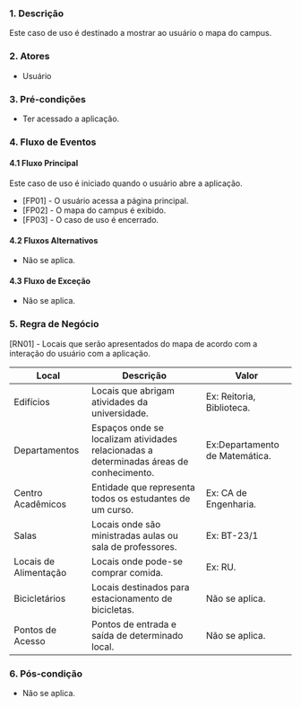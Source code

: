 ### 1. Descrição

Este caso de uso é destinado a mostrar ao usuário o mapa do campus.

### 2. Atores

* Usuário

### 3. Pré-condições

* Ter acessado a aplicação.

### 4. Fluxo de Eventos

#### 4.1 Fluxo Principal
Este caso de uso é iniciado quando o usuário abre a aplicação.

* [FP01] - O usuário acessa a página principal.
* [FP02] - O mapa do campus é exibido.
* [FP03] - O caso de uso é encerrado. 

#### 4.2 Fluxos Alternativos

* Não se aplica.

#### 4.3 Fluxo de Exceção

* Não se aplica.

### 5. Regra de Negócio

[RN01] - Locais que serão apresentados do mapa de acordo com a interação do usuário com a aplicação.

| Local                 | Descrição                                                                               | Valor                          |
|-----------------------|-----------------------------------------------------------------------------------------|--------------------------------|
| Edifícios             | Locais que abrigam atividades da universidade.                                          | Ex: Reitoria, Biblioteca.      |
| Departamentos         | Espaços onde se localizam atividades relacionadas a determinadas áreas de conhecimento. | Ex:Departamento de Matemática. |
| Centro Acadêmicos     | Entidade que representa todos os estudantes de um curso.                                | Ex: CA de Engenharia.          |
| Salas                 | Locais onde são ministradas aulas ou sala de professores.                               | Ex: BT-23/1                    |
| Locais de Alimentação | Locais onde pode-se comprar comida.                                                     | Ex: RU.                        |
| Bicicletários         | Locais destinados para estacionamento de bicicletas.                                    | Não se aplica.                 |
| Pontos de Acesso      | Pontos de entrada e saída de determinado local.                                         | Não se aplica.                 |

### 6. Pós-condição

* Não se aplica.